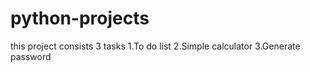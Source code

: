 # python-projects
this project consists 3 tasks
1.To do list
2.Simple calculator
3.Generate password 
